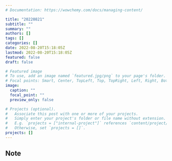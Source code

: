 ```yaml
---
# Documentation: https://wowchemy.com/docs/managing-content/

title: "20220821"
subtitle: ""
summary: ""
authors: []
tags: []
categories: []
date: 2022-08-20T15:18:05Z
lastmod: 2022-08-20T15:18:05Z
featured: false
draft: false

# Featured image
# To use, add an image named `featured.jpg/png` to your page's folder.
# Focal points: Smart, Center, TopLeft, Top, TopRight, Left, Right, BottomLeft, Bottom, BottomRight.
image:
  caption: ""
  focal_point: ""
  preview_only: false

# Projects (optional).
#   Associate this post with one or more of your projects.
#   Simply enter your project's folder or file name without extension.
#   E.g. `projects = ["internal-project"]` references `content/project/deep-learning/index.md`.
#   Otherwise, set `projects = []`.
projects: []
---
```


## Note

